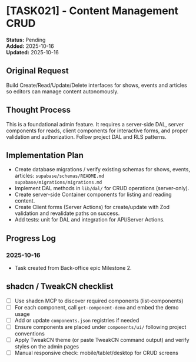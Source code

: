 # [TASK021] - Content Management CRUD

**Status:** Pending  
**Added:** 2025-10-16  
**Updated:** 2025-10-16

## Original Request

Build Create/Read/Update/Delete interfaces for shows, events and articles so editors can manage content autonomously.

## Thought Process

This is a foundational admin feature. It requires a server-side DAL, server components for reads, client components for interactive forms, and proper validation and authorization. Follow project DAL and RLS patterns.

## Implementation Plan

- Create database migrations / verify existing schemas for shows, events, articles: `supabase/schemas/README.md` `supabase/migrations/migrations.md`
- Implement DAL methods in `lib/dal/` for CRUD operations (server-only).
- Create server-side Container components for listing and reading content.
- Create Client forms (Server Actions) for create/update with Zod validation and revalidate paths on success.
- Add tests: unit for DAL and integration for API/Server Actions.

## Progress Log

### 2025-10-16

- Task created from Back-office epic Milestone 2.

## shadcn / TweakCN checklist

- [ ] Use shadcn MCP to discover required components (list-components)
- [ ] For each component, call `get-component-demo` and embed the demo usage
- [ ] Add or update `components.json` registries if needed
- [ ] Ensure components are placed under `components/ui/` following project conventions
- [ ] Apply TweakCN theme (or paste TweakCN command output) and verify styles on the admin pages
- [ ] Manual responsive check: mobile/tablet/desktop for CRUD screens

